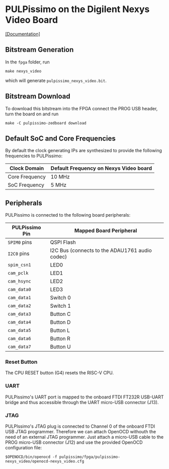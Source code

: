 # PULPissimo on the Digilent Nexys Video Board
[\[Documentation\]](https://reference.digilentinc.com/reference/programmable-logic/nexys-video/start)

## Bitstream Generation
In the `fpga` folder, run
```Shell
make nexys_video
```
which will generate `pulpissimo_nexys_video.bit`.

## Bitstream Download
To download this bitstream into the FPGA connect the PROG USB header, turn the board on and run
```Shell
make -C pulpissimo-zedboard download
```

## Default SoC and Core Frequencies

By default the clock generating IPs are synthesized to provide the following frequencies to PULPissimo:

| Clock Domain   | Default Frequency on Nexys Video board |
|----------------|----------------------------------------|
| Core Frequency | 10 MHz                                 |
| SoC Frequency  |  5 MHz                                 |


## Peripherals
PULPissimo is connected to the following board peripherals:


| PULPissimo Pin | Mapped Board Peripheral                             |
|----------------|-----------------------------------------------------|
| `SPIM0` pins   | QSPI Flash                                          |
| `I2C0` pins    | I2C Bus (connects to the ADAU1761 audio codec)      |
| `spim_csn1`    | LED0                                                |
| `cam_pclk`     | LED1                                                |
| `cam_hsync`    | LED2                                                |
| `cam_data0`    | LED3                                                |
| `cam_data1`    | Switch 0                                            |
| `cam_data2`    | Switch 1                                            |
| `cam_data3`    | Button C                                            |
| `cam_data4`    | Button D                                            |
| `cam_data5`    | Button L                                            |
| `cam_data6`    | Button R                                            |
| `cam_data7`    | Button U                                            |

### Reset Button
The CPU RESET button (G4) resets the RISC-V CPU.

### UART
PULPissimo's UART port is mapped to the onboard FTDI FT232R USB-UART bridge and thus accessible through the UART micro-USB connector (J13).

### JTAG
PULPIssimo's JTAG plug is connected to Channel 0 of the onboard FTDI USB JTAG programmer.
Therefore we can attach OpenOCD withouth the need of an external JTAG programmer.
Just attach a micro-USB cable to the PROG micro-USB connector (J12) and use the provided OpenOCD configuration file:

```Shell
$OPENOCD/bin/openocd -f pulpissimo/fpga/pulpissimo-nexys_video/openocd-nexys_video.cfg
```
